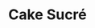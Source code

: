 ---
layout: recette
categories: [recettes]
hidden: true
lang: fr
sitemap: false
title: Cake Sucré
type: sucre
recettes:
  Quatre Quarts: 
    ingredients:
      - nom: oeufs 
        qte: 3
      - nom: farine
        qte: poids des oeufs
      - nom: beurre
        qte: poids des oeufs
      - nom: sucre glace
        qte: poids des oeufs
      - nom: levure chimique
        qte: 4
        unite: "% de la farine"
      - nom: vanille liquide
    etapes:
      - label: Préparation
        details:
        - Faire fondre le beurre 
        - Blanchir les oeufs, le sucre et la vanille au batteur électrique à vitesse maximale
        - Incorporer progressivement le beurre fondu à vitesse lente
        - Tamiser la farine et la levure sur la préparation
        - Incorporer à l'aide d'une spatule silicone
        - Beurrer et fariner un moule
        - Verser la préparation dans le moule
        - Réserver au frais
  Chocolat: 
    ingredients:
      - nom: chocolat noir 70%
        qte: 200
        unite: gr
      - nom: beurre
        qte: 80
        unite: gr
      - nom: oeufs 
        qte: 4
      - nom: sucre glace
        qte: 100
        unite: gr
      - nom: farine
        qte: 60
        unite: gr
      - nom: levure chimique
        qte: 5
        unite: gr
      - nom: cacao en poudre non sucré
        qte: 10
        unite: gr
    etapes:
      - label: Préparation
        details:
        - Faire fondre le chocolat avec le beurre
        - Blanchir les oeufs et le sucre au batteur électrique à vitesse maximale
        - Tamiser la farine, le chocolat en poudre et la levure sur la préparation
        - Incorporer à l'aide d'une spatule silicone
        - Incorporer le mélange beurre-chocolat
        - Beurrer et fariner un moule
        - Verser la préparation dans le moule
  Amandes: 
    ingredients:
      - nom: oeufs 
        qte: 3
      - nom: farine
        qte: 40% du poids des oeufs
      - nom: poudre d'amandes
        qte: 60% du poids des oeufs
      - nom: beurre
        qte: poids des oeufs
      - nom: sucre glace
        qte: poids des oeufs
      - nom: levure chimique
        qte: 4
        unite: "% de la farine"
    etapes:
      - label: Préparation
        details:
        - Faire fondre le beurre 
        - Blanchir les oeufs et le sucre au batteur électrique à vitesse maximale
        - Incorporer progressivement le beurre fondu à vitesse lente
        - Tamiser la farine, la poudre d'amandes et la levure sur la préparation
        - Incorporer à l'aide d'une spatule silicone
        - Beurrer et fariner un moule
        - Verser la préparation dans le moule
  Citron Pavot: 
    ingredients:
      - nom: oeufs 
        qte: 3
      - nom: farine
        qte: poids des oeufs
      - nom: beurre
        qte: poids des oeufs
      - nom: sucre glace
        qte: poids des oeufs
      - nom: levure chimique
        qte: 4
        unite: "% de la farine"
      - nom: graines de pavot
        qte: une cuillère à soupe
      - nom: citron
        qte: 1
    etapes:
      - label: Préparation
        details:
        - Zester le citron
        - Presser la moitié du citron
        - Faire fondre le beurre 
        - Blanchir les oeufs et le sucre au batteur électrique à vitesse maximale
        - Incorporer progressivement le beurre fondu à vitesse lente
        - Tamiser la farine et la levure sur la préparation
        - Ajouter les graines de pavot, le jus et les zestes du citron
        - Incorporer à l'aide d'une spatule silicone
        - Beurrer et fariner un moule
        - Verser la préparation dans le moule
  Ananas: 
    ingredients:
      - nom: oeufs 
        qte: 3
      - nom: farine
        qte: poids des oeufs
      - nom: beurre
        qte: poids des oeufs
      - nom: sucre glace
        qte: poids des oeufs
      - nom: levure chimique
        qte: 4
        unite: "% de la farine"
      - nom: Rondelles d'ananas
        qte: 3
      - nom: Jus d'ananas
        qte: au goût
    etapes:
      - label: Préparation
        details:
        - Faire fondre le beurre 
        - Blanchir les oeufs et le sucre au batteur électrique à vitesse maximale
        - Incorporer progressivement le beurre fondu à vitesse lente
        - Tamiser la farine et la levure sur la préparation
        - Incorporer à l'aide d'une spatule silicone
        - Beurrer et fariner un moule
        - Placer des rondelles d'ananas au fond du moule
        - Verser la préparation dans le moule
        - Garder le jus de l'ananas pour imbiber le gâteau après cuisson
cuissonMinutes: 35
cuisson: 
  - Cuire entre 25 et 35 minutes à 180°C en chaleur tournante
  - Vérifier que le gâteau est cuit avec la pointe d'un couteau
variantes:
  - label: Avec des pommes
    todo: true
  - label: Imbibé à l'orange
    todo: true
  - label: Marbré Chocolat
    todo: true
---